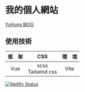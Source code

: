 # 我的個人網站

<a href="https://yu-hung-web.netlify.app/" target="_blank">YuHung BlOG</a>

## 使用技術

| 框&emsp;架 | CSS                  | 環&emsp;境 |
|:---------:|:--------------------:|:----------:|
| Vue       | scss<br>Tailwind css | Vite       |

[![Netlify Status](https://api.netlify.com/api/v1/badges/27e90705-f5fc-4a53-8299-0410c98fca69/deploy-status)](https://app.netlify.com/sites/yu-hung-web/deploys)